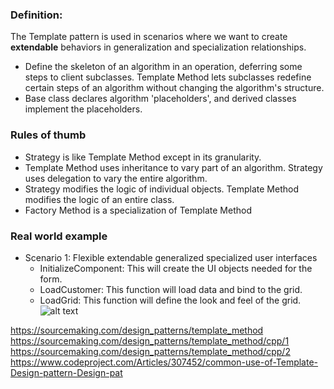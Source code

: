 ### Definition: 
The Template pattern is used in scenarios where we want to create **extendable** behaviors in generalization and specialization relationships.

* Define the skeleton of an algorithm in an operation, deferring some steps to client subclasses. Template Method lets subclasses redefine certain steps of an algorithm without changing the algorithm's structure.
* Base class declares algorithm 'placeholders', and derived classes implement the placeholders.

### Rules of thumb
* Strategy is like Template Method except in its granularity.
* Template Method uses inheritance to vary part of an algorithm. Strategy uses delegation to vary the entire algorithm.
* Strategy modifies the logic of individual objects. Template Method modifies the logic of an entire class.
* Factory Method is a specialization of Template Method

### Real world example
* Scenario 1: Flexible extendable generalized specialized user interfaces
  * InitializeComponent: This will create the UI objects needed for the form.
  * LoadCustomer: This function will load data and bind to the grid.
  * LoadGrid: This function will define the look and feel of the grid.
![alt text](https://github.com/vectormars/CPP/blob/master/Design%20pattern/Template%20Method%20Design%20Pattern/S1.JPG)



https://sourcemaking.com/design_patterns/template_method
https://sourcemaking.com/design_patterns/template_method/cpp/1
https://sourcemaking.com/design_patterns/template_method/cpp/2     
https://www.codeproject.com/Articles/307452/common-use-of-Template-Design-pattern-Design-pat
